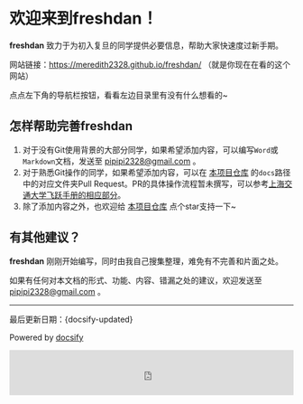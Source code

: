# 欢迎来到freshdan！

**freshdan** 致力于为初入复旦的同学提供必要信息，帮助大家快速度过新手期。

网站链接：https://meredith2328.github.io/freshdan/ （就是你现在在看的这个网站）

点点左下角的导航栏按钮，看看左边目录里有没有什么想看的~

## 怎样帮助完善freshdan

1. 对于没有Git使用背景的大部分同学，如果希望添加内容，可以编写`Word`或`Markdown`文档，发送至 pipipi2328@gmail.com 。
2. 对于熟悉Git操作的同学，如果希望添加内容，可以在 [本项目仓库](https://github.com/Meredith2328/freshdan) 的`docs`路径中的对应文件夹Pull Request。PR的具体操作流程暂未撰写，可以参考[上海交通大学飞跃手册的相应部分](https://survivesjtu.github.io/SJTU-Application/#/%E5%A6%82%E4%BD%95%E8%BF%9B%E8%A1%8C%E7%BB%8F%E9%AA%8C%E5%88%86%E4%BA%AB)。
3. 除了添加内容之外，也欢迎给 [本项目仓库](https://github.com/Meredith2328/freshdan) 点个star支持一下~

## 有其他建议？

**freshdan** 刚刚开始编写，同时由我自己搜集整理，难免有不完善和片面之处。

如果有任何对本文档的形式、功能、内容、错漏之处的建议，欢迎发送至 pipipi2328@gmail.com 。

****

最后更新日期：{docsify-updated}

Powered by [docsify](https://docsify.js.org/#/zh-cn/)

<iframe src="https://cn.widgetstore.net/view/index.html?q=5b049cc8622189440f31d6307d40e568.8c9e276668a5815802a9d74d45a99418" frameborder="0" sandbox="allow-scripts allow-popups allow-top-navigation-by-user-activation allow-forms allow-same-origin allow-storage-access-by-user-activation allow-popups-to-escape-sandbox" allowfullscreen="" style="width: 100%; height: 80px; border-radius: 1px; pointer-events: auto; background-color: white;"></iframe>
